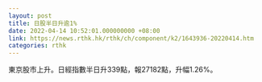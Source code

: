 ```yaml
---
layout: post
title: 日股半日升逾1%
date: 2022-04-14 10:52:01.000000000 +08:00
link: https://news.rthk.hk/rthk/ch/component/k2/1643936-20220414.htm
categories: rthk
---
```


東京股市上升。日經指數半日升339點，報27182點，升幅1.26%。
